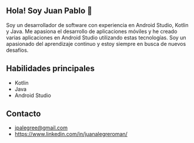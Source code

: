 ## Hola! Soy Juan Pablo 🙌
Soy un desarrollador de software con experiencia en Android Studio, Kotlin y Java. Me apasiona el desarrollo de aplicaciones móviles y he creado varias aplicaciones en Android Studio utilizando estas tecnologías. Soy un apasionado del aprendizaje continuo y estoy siempre en busca de nuevos desafíos.


## Habilidades principales

 - Kotlin
 - Java
 - Android Studio


## Contacto

- jpalegree@gmail.com
- https://www.linkedin.com/in/juanalegreroman/
